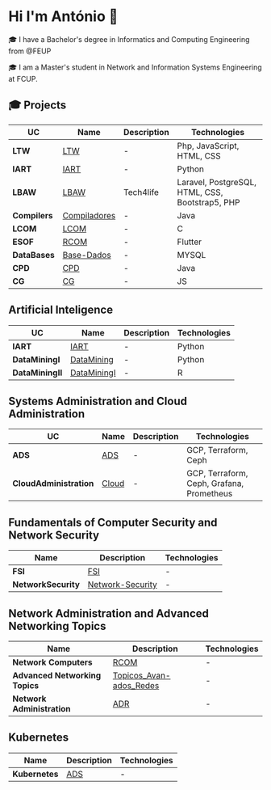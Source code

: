 # Hi I'm António 👋

🎓 I have a Bachelor's degree in Informatics and Computing Engineering from @FEUP  

🎓 I am a Master's student in Network and Information Systems Engineering at FCUP.  


## 🎓 Projects 

| UC   | Name | Description | Technologies |
|------|------|-------------|---------------|
| **LTW** | [LTW](https://github.com/antoniosantos1602/LTW) | - | Php, JavaScript, HTML, CSS |
| **IART** | [IART](https://github.com/antoniosantos1602/IART) | - | Python |
| **LBAW** | [LBAW](https://github.com/antoniosantos1602/LBAW) | Tech4life | Laravel, PostgreSQL, HTML, CSS, Bootstrap5, PHP |
| **Compilers** | [Compiladores](https://github.com/antoniosantos1602/Compiladores) | - | Java |
| **LCOM** | [LCOM](https://github.com/antoniosantos1602/LCOM) | - | C |
| **ESOF** | [RCOM](https://github.com/antoniosantos1602/ESOF) | - | Flutter |
| **DataBases** | [Base-Dados](https://github.com/antoniosantos1602/Base-Dados) | - | MYSQL |
| **CPD** | [CPD](https://github.com/antoniosantos1602/CPD) | - | Java |
| **CG** | [CG](https://github.com/antoniosantos1602/CG) | - | JS |

## Artificial Inteligence 

| UC   | Name | Description | Technologies |
|------|------|-------------|---------------|
| **IART** | [IART](https://github.com/antoniosantos1602/IART) | - | Python |
| **DataMiningI** | [DataMining](https://github.com/antoniosantos1602/DataMining) | - | Python |
| **DataMiningII** | [DataMiningI](https://github.com/antoniosantos1602/DataMiningI) | - | R |
## Systems Administration and Cloud Administration

| UC   | Name | Description | Technologies |
|------|------|-------------|---------------|
| **ADS** | [ADS](https://github.com/antoniosantos1602/ADS) | - | GCP, Terraform, Ceph |
| **CloudAdministration** | [Cloud](https://github.com/antoniosantos1602/IART) | - | GCP, Terraform, Ceph, Grafana, Prometheus |

## Fundamentals of Computer Security and Network Security 
| Name | Description | Technologies |
|------|-------------|---------------|
| **FSI** | [FSI](https://github.com/antoniosantos1602/FSI) | - | - |
| **NetworkSecurity**| [Network-Security](https://github.com/antoniosantos1602/Network-Security ) | - | Security Onion |

## Network Administration and Advanced Networking Topics 
| Name | Description | Technologies |
|------|-------------|---------------|
| **Network Computers** | [RCOM](https://github.com/antoniosantos1602/RCOM) | - | C |
| **Advanced Networking Topics** | [Topicos_Avan-ados_Redes](https://github.com/antoniosantos1602/Topicos_Avan-ados_Redes) | - | - |
| **Network Administration** | [ADR](https://github.com/antoniosantos1602/ADR) | - | Proxmox, Shell, GNS3 |

## Kubernetes 
| Name | Description | Technologies |
|------|-------------|---------------|
| **Kubernetes** | [ADS](https://github.com/antoniosantos1602/ADS) | - | GCP, Terraform |



